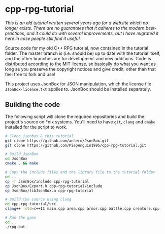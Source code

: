 # cpp-rpg-tutorial

*This is an old tutorial written several years ago for a website which no longer exists. There are no guarantees that
it adheres to the modern best-practices, and it could do with several improvements, but I have migrated it here in
case people still find it useful.*

Source code for my old C++ RPG tutorial, now contained in the tutorial folder. The master branch is
(i.e. should be) up to date with the tutorial itself, and the other branches are for development and new additions.
Code is distributed according to the MIT license, so basically do what you want as long as you preserve the copyright
notices and give credit, other than that feel free to fork and use!

This project uses JsonBox for JSON manipulation, which the license file `JsonBox-license.txt` applies to. JsonBox should
be installed separately.

## Building the code

The following script will clone the required repositories and build the project's source on \*nix systems.
You'll need to have `git`, `clang` and `cmake` installed for the script to work.

```bash
# Clone jsonbox & this tutorial
git clone https://github.com/anhero/JsonBox.git
git clone https://github.com/Piepenguin1995/cpp-rpg-tutorial.git

# Build JsonBox
cd JsonBox
cmake . && make

# Copy the include files and the library file to the tutorial folder
cd ..
cp -r JsonBox/include cpp-rpg-tutorial
cp JsonBox/Export.h cpp-rpg-tutorial/include
cp JsonBox/libJsonBox.a cpp-rpg-tutorial

# Build the source using clang
cd cpp-rpg-tutorial/src
clang++ -std=c++11 main.cpp area.cpp armor.cpp battle.cpp creature.cpp door.cpp entity_manager.cpp inventory.cpp item.cpp player.cpp weapon.cpp ../libJsonBox.a -I ../include/ -rpath ../ -o ../rpg.out

# Run the game
cd ..
./rpg.out
```
